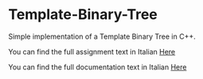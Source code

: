 # Template-Binary-Tree
Simple implementation of a Template Binary Tree in C++.

You can find the full assignment text in Italian [Here](https://github.com/davidepietrasanta/Template-Binary-Tree/blob/master/Esame-200420.pdf)

You can find the full documentation text in Italian [Here](https://github.com/davidepietrasanta/Template-Binary-Tree/blob/master/Relazione%20Albero%20Binario.pdf)
